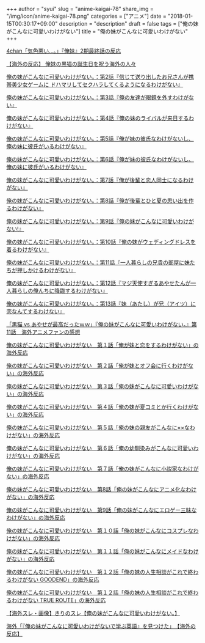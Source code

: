 +++
author = "syui"
slug = "anime-kaigai-78"
share_img = "/img/icon/anime-kaigai-78.png"
categories = ["アニメ"]
date = "2018-01-15T00:30:17+09:00"
description = "description"
draft = false
tags = ["俺の妹がこんなに可愛いわけがない"]
title = "俺の妹がこんなに可愛いわけがない"
+++



<a href="http://4chansokuhou.blog.fc2.com/blog-entry-72.html" rel="nofollow" target="_blank" title="4chan「気色悪い…。」『俺妹』2期最終話の反応">4chan「気色悪い…。」『俺妹』2期最終話の反応</a>

<a href="http://animekaigai.blogspot.com/2017/04/oreimo-kuronekobirthday2017.html" rel="nofollow" target="_blank" title=" 【海外の反応】 俺妹の黒猫の誕生日を祝う海外の人々"> 【海外の反応】 俺妹の黒猫の誕生日を祝う海外の人々</a>

<a href="http://asnyaro.blog129.fc2.com/blog-entry-823.html" rel="nofollow" target="_blank" title="俺の妹がこんなに可愛いわけがない。：第2話『信じて送り出したお兄さんが携帯美少女ゲームに ドハマリしてセクハラしてくるようになるわけがない』">俺の妹がこんなに可愛いわけがない。：第2話『信じて送り出したお兄さんが携帯美少女ゲームに ドハマリしてセクハラしてくるようになるわけがない』</a>

<a href="http://asnyaro.blog129.fc2.com/blog-entry-830.html" rel="nofollow" target="_blank" title="俺の妹がこんなに可愛いわけがない。：第3話『俺の友達が眼鏡を外すわけがない』">俺の妹がこんなに可愛いわけがない。：第3話『俺の友達が眼鏡を外すわけがない』</a>

<a href="http://asnyaro.blog129.fc2.com/blog-entry-837.html" rel="nofollow" target="_blank" title="俺の妹がこんなに可愛いわけがない。：第4話『俺の妹のライバルが来日するわけがない』">俺の妹がこんなに可愛いわけがない。：第4話『俺の妹のライバルが来日するわけがない』</a>

<a href="http://asnyaro.blog129.fc2.com/blog-entry-844.html" rel="nofollow" target="_blank" title="俺の妹がこんなに可愛いわけがない。：第5話『俺が妹の彼氏なわけがないし、 俺の妹に彼氏がいるわけがない』">俺の妹がこんなに可愛いわけがない。：第5話『俺が妹の彼氏なわけがないし、 俺の妹に彼氏がいるわけがない』</a>

<a href="http://asnyaro.blog129.fc2.com/blog-entry-851.html" rel="nofollow" target="_blank" title="俺の妹がこんなに可愛いわけがない。：第6話『俺が妹の彼氏なわけがないし、俺の妹に彼氏がいるわけがない』">俺の妹がこんなに可愛いわけがない。：第6話『俺が妹の彼氏なわけがないし、俺の妹に彼氏がいるわけがない』</a>

<a href="http://asnyaro.blog129.fc2.com/blog-entry-858.html" rel="nofollow" target="_blank" title="俺の妹がこんなに可愛いわけがない。：第7話『俺が後輩と恋人同士になるわけがない』">俺の妹がこんなに可愛いわけがない。：第7話『俺が後輩と恋人同士になるわけがない』</a>

<a href="http://asnyaro.blog129.fc2.com/blog-entry-865.html" rel="nofollow" target="_blank" title="俺の妹がこんなに可愛いわけがない。：第8話『俺が後輩とひと夏の思い出を作るわけがない』">俺の妹がこんなに可愛いわけがない。：第8話『俺が後輩とひと夏の思い出を作るわけがない』</a>

<a href="http://asnyaro.blog129.fc2.com/blog-entry-872.html" rel="nofollow" target="_blank" title="俺の妹がこんなに可愛いわけがない。：第9話『俺の妹がこんなに可愛いわけがない!』">俺の妹がこんなに可愛いわけがない。：第9話『俺の妹がこんなに可愛いわけがない!』</a>

<a href="http://asnyaro.blog129.fc2.com/blog-entry-879.html" rel="nofollow" target="_blank" title="俺の妹がこんなに可愛いわけがない。：第10話『俺の妹がウェディングドレスを着るわけがない』">俺の妹がこんなに可愛いわけがない。：第10話『俺の妹がウェディングドレスを着るわけがない』</a>

<a href="http://asnyaro.blog129.fc2.com/blog-entry-886.html" rel="nofollow" target="_blank" title="俺の妹がこんなに可愛いわけがない。：第11話『一人暮らしの兄貴の部屋に妹たちが押しかけるわけがない』">俺の妹がこんなに可愛いわけがない。：第11話『一人暮らしの兄貴の部屋に妹たちが押しかけるわけがない』</a>

<a href="http://asnyaro.blog129.fc2.com/blog-entry-893.html" rel="nofollow" target="_blank" title="俺の妹がこんなに可愛いわけがない。：第12話『マジ天使すぎるあやせたんが一人暮らしの俺んちに降臨するわけがない』">俺の妹がこんなに可愛いわけがない。：第12話『マジ天使すぎるあやせたんが一人暮らしの俺んちに降臨するわけがない』</a>

<a href="http://asnyaro.blog129.fc2.com/blog-entry-900.html" rel="nofollow" target="_blank" title="俺の妹がこんなに可愛いわけがない。：第13話『妹（あたし）が兄（アイツ）に 恋なんてするわけない』">俺の妹がこんなに可愛いわけがない。：第13話『妹（あたし）が兄（アイツ）に 恋なんてするわけない』</a>

<a href="http://blog.livedoor.jp/poterobo/archives/7179006.html" rel="nofollow" target="_blank" title="「黒猫 vs あやせが最高だったｗｗ」『俺の妹がこんなに可愛いわけがない。』第11話　海外アニメファンの感想">「黒猫 vs あやせが最高だったｗｗ」『俺の妹がこんなに可愛いわけがない。』第11話　海外アニメファンの感想</a>

<a href="http://honyakulespaul.blog134.fc2.com/blog-entry-121.html" rel="nofollow" target="_blank" title="俺の妹がこんなに可愛いわけがない　第１話「俺が妹と恋をするわけがない」の海外反応">俺の妹がこんなに可愛いわけがない　第１話「俺が妹と恋をするわけがない」の海外反応</a>

<a href="http://honyakulespaul.blog134.fc2.com/blog-entry-122.html" rel="nofollow" target="_blank" title="俺の妹がこんなに可愛いわけがない　第２話「俺が妹とオフ会に行くわけがない」の海外反応">俺の妹がこんなに可愛いわけがない　第２話「俺が妹とオフ会に行くわけがない」の海外反応</a>

<a href="http://honyakulespaul.blog134.fc2.com/blog-entry-123.html" rel="nofollow" target="_blank" title="俺の妹がこんなに可愛いわけがない　第３話「俺の妹がこんなに可愛いわけがない」の海外反応">俺の妹がこんなに可愛いわけがない　第３話「俺の妹がこんなに可愛いわけがない」の海外反応</a>

<a href="http://honyakulespaul.blog134.fc2.com/blog-entry-124.html" rel="nofollow" target="_blank" title="俺の妹がこんなに可愛いわけがない　第４話「俺の妹が夏コミとか行くわけがない」の海外反応">俺の妹がこんなに可愛いわけがない　第４話「俺の妹が夏コミとか行くわけがない」の海外反応</a>

<a href="http://honyakulespaul.blog134.fc2.com/blog-entry-128.html" rel="nofollow" target="_blank" title="俺の妹がこんなに可愛いわけがない　第５話「俺の妹の親友がこんなに××なわけがない」の海外反応">俺の妹がこんなに可愛いわけがない　第５話「俺の妹の親友がこんなに××なわけがない」の海外反応</a>

<a href="http://honyakulespaul.blog134.fc2.com/blog-entry-131.html" rel="nofollow" target="_blank" title="俺の妹がこんなに可愛いわけがない　第６話「俺の幼馴染みがこんなに可愛いわけがない」の海外反応">俺の妹がこんなに可愛いわけがない　第６話「俺の幼馴染みがこんなに可愛いわけがない」の海外反応</a>

<a href="http://honyakulespaul.blog134.fc2.com/blog-entry-132.html" rel="nofollow" target="_blank" title="俺の妹がこんなに可愛いわけがない　第７話「俺の妹がこんなに小説家なわけがない」の海外反応">俺の妹がこんなに可愛いわけがない　第７話「俺の妹がこんなに小説家なわけがない」の海外反応</a>

<a href="http://honyakulespaul.blog134.fc2.com/blog-entry-133.html" rel="nofollow" target="_blank" title="俺の妹がこんなに可愛いわけがない　第8話「俺の妹がこんなにアニメ化なわけがない」の海外反応">俺の妹がこんなに可愛いわけがない　第8話「俺の妹がこんなにアニメ化なわけがない」の海外反応</a>

<a href="http://honyakulespaul.blog134.fc2.com/blog-entry-134.html" rel="nofollow" target="_blank" title="俺の妹がこんなに可愛いわけがない　第9話「俺の妹がこんなにエロゲー三昧なわけがない」の海外反応">俺の妹がこんなに可愛いわけがない　第9話「俺の妹がこんなにエロゲー三昧なわけがない」の海外反応</a>

<a href="http://honyakulespaul.blog134.fc2.com/blog-entry-135.html" rel="nofollow" target="_blank" title="俺の妹がこんなに可愛いわけがない　第１０話「俺の妹がこんなにコスプレなわけがない」の海外反応">俺の妹がこんなに可愛いわけがない　第１０話「俺の妹がこんなにコスプレなわけがない」の海外反応</a>

<a href="http://honyakulespaul.blog134.fc2.com/blog-entry-139.html" rel="nofollow" target="_blank" title="俺の妹がこんなに可愛いわけがない　第１１話「俺の妹がこんなにメイドなわけがない」の海外反応">俺の妹がこんなに可愛いわけがない　第１１話「俺の妹がこんなにメイドなわけがない」の海外反応</a>

<a href="http://honyakulespaul.blog134.fc2.com/blog-entry-142.html" rel="nofollow" target="_blank" title="俺の妹がこんなに可愛いわけがない　第１２話「俺の妹の人生相談がこれで終わるわけがない GOODEND」の海外反応">俺の妹がこんなに可愛いわけがない　第１２話「俺の妹の人生相談がこれで終わるわけがない GOODEND」の海外反応</a>

<a href="http://honyakulespaul.blog134.fc2.com/blog-entry-150.html" rel="nofollow" target="_blank" title="俺の妹がこんなに可愛いわけがない　第１２話「俺の妹の人生相談がこれで終わるわけがない TRUE ROUTE」の海外反応">俺の妹がこんなに可愛いわけがない　第１２話「俺の妹の人生相談がこれで終わるわけがない TRUE ROUTE」の海外反応</a>

<a href="http://kaigai2chsokuhou.com/2016/09/26/【海外スレ・画像】きりのスレ【俺の妹がこんな/" rel="nofollow" target="_blank" title="【海外スレ・画像】きりのスレ【俺の妹がこんなに可愛いわけがない。】">【海外スレ・画像】きりのスレ【俺の妹がこんなに可愛いわけがない。】</a>

<a href="http://www.anihon.com/entry/2016/12/09/120000" rel="nofollow" target="_blank" title="海外「『俺の妹がこんなに可愛いわけがないで学ぶ英語』を見つけた」　【海外の反応】">海外「『俺の妹がこんなに可愛いわけがないで学ぶ英語』を見つけた」　【海外の反応】</a>
